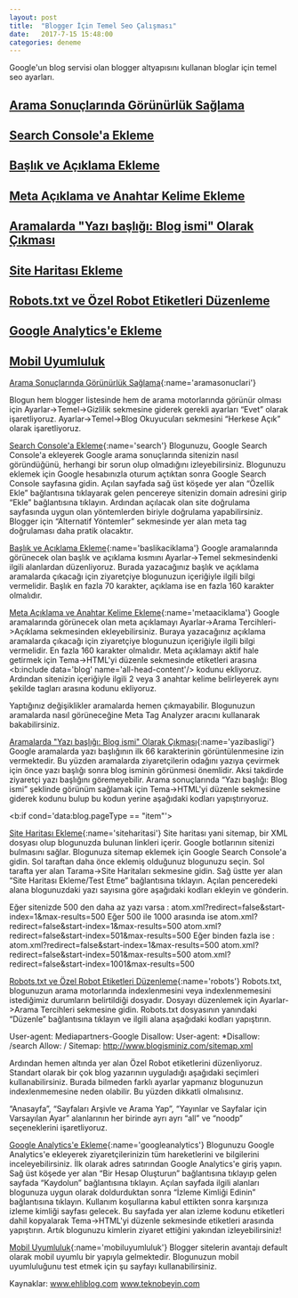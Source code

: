```yaml
---
layout: post
title:  "Blogger İçin Temel Seo Çalışması"
date:   2017-7-15 15:48:00
categories: deneme
---
```


Google'un blog servisi olan blogger altyapısını kullanan bloglar için temel seo ayarları.

<p align="center">

## [Arama Sonuçlarında Görünürlük Sağlama](#aramasonuclari)
## [Search Console'a Ekleme](#search)
## [Başlık ve Açıklama Ekleme](#baslikaciklama)
## [Meta Açıklama ve Anahtar Kelime Ekleme](#metaaciklama)
## [Aramalarda "Yazı başlığı: Blog ismi" Olarak Çıkması](#yazibasligi)
## [Site Haritası Ekleme](#siteharitasi)
## [Robots.txt ve Özel Robot Etiketleri Düzenleme](#robots)
## [Google Analytics'e Ekleme](#googleanalytics)
## [Mobil Uyumluluk](#mobiluyumluluk)

</p>



[Arama Sonuçlarında Görünürlük Sağlama](){:name='aramasonuclari'}

Blogun hem blogger listesinde hem de arama motorlarında görünür olması için 
Ayarlar->Temel->Gizlilik sekmesine giderek gerekli ayarları “Evet” olarak işaretliyoruz. 
Ayarlar->Temel->Blog Okuyucuları sekmesini “Herkese Açık” olarak işaretliyoruz.


[Search Console'a Ekleme](){:name='search'}
Blogunuzu, Google Search Console'a ekleyerek Google arama sonuçlarında sitenizin nasıl göründüğünü, herhangi bir sorun olup olmadığını izleyebilirsiniz. Blogunuzu eklemek için Google hesabınızla oturum açtıktan sonra Google Search Console sayfasına gidin. Açılan sayfada sağ üst köşede yer alan “Özellik Ekle” bağlantısına tıklayarak gelen pencereye sitenizin domain adresini girip “Ekle” bağlantısına tıklayın. Ardından açılacak olan site doğrulama sayfasında uygun olan yöntemlerden biriyle doğrulama yapabilirsiniz. Blogger için “Alternatif Yöntemler” sekmesinde yer alan meta tag doğrulaması daha pratik olacaktır.



[Başlık ve Açıklama Ekleme](){:name='baslikaciklama'}
Google aramalarında görünecek olan başlık ve açıklama kısmını Ayarlar->Temel sekmesindenki ilgili alanlardan düzenliyoruz. Burada yazacağınız başlık ve açıklama aramalarda çıkacağı için ziyaretçiye blogunuzun içeriğiyle ilgili bilgi vermelidir. Başlık en fazla 70 karakter, açıklama ise en fazla 160 karakter olmalıdır. 


[Meta Açıklama ve Anahtar Kelime Ekleme](){:name='metaaciklama'}
Google aramalarında görünecek olan meta açıklamayı Ayarlar->Arama Tercihleri->Açıklama sekmesinden ekleyebilirsiniz. Buraya yazacağınız açıklama aramalarda çıkacağı için ziyaretçiye blogunuzun içeriğiyle ilgili bilgi vermelidir. En fazla 160 karakter olmalıdır. Meta açıklamayı aktif hale getirmek için Tema->HTML'yi düzenle sekmesinde <head></head> etiketleri arasına <b:include data='blog' name='all-head-content'/> kodunu ekliyoruz. Ardından sitenizin içeriğiyle ilgili 2 veya 3 anahtar kelime belirleyerek aynı şekilde <head></head> tagları arasına 
<meta content='anahtar kelime1, anahtar kelime2, anahtar kelime3' name='keywords'/> kodunu ekliyoruz. 

Yaptığınız değişiklikler aramalarda hemen çıkmayabilir. Blogunuzun aramalarda nasıl görüneceğine Meta Tag Analyzer aracını kullanarak bakabilirsiniz.


[Aramalarda "Yazı başlığı: Blog ismi" Olarak Çıkması](){:name='yazibasligi'}
Google aramalarda yazı başlığının ilk 66 karakterinin görüntülenmesine izin vermektedir. Bu yüzden aramalarda ziyaretçilerin odağını yazıya çevirmek için önce yazı başlığı sonra blog isminin görünmesi önemlidir. Aksi takdirde ziyaretçi yazı başlığını göremeyebilir. Arama sonuçlarında “Yazı başlığı: Blog ismi” şeklinde görünüm sağlamak için Tema->HTML'yi düzenle sekmesine giderek <title>...</title> kodunu bulup bu kodun yerine aşağıdaki kodları yapıştırıyoruz.

<b:if cond='data:blog.pageType == &quot;item&quot;'> 
<title><data:blog.pageName/> | <data:blog.title/></title> 
<b:else/> 
<title><data:blog.pageTitle/></title> 
</b:if> 














[Site Haritası Ekleme](){:name='siteharitasi'}
Site haritası yani sitemap, bir XML dosyası olup blogunuzda bulunan linkleri içerir. Google botlarının sitenizi bulmasını sağlar. Blogunuza sitemap eklemek için Google Search Console'a gidin. Sol taraftan daha önce eklemiş olduğunuz blogunuzu seçin. Sol tarafta yer alan 
Tarama->Site Haritaları sekmesine gidin. Sağ üstte yer alan “Site Haritası Ekleme/Test Etme” bağlantısına tıklayın. Açılan penceredeki alana blogunuzdaki yazı sayısına göre aşağıdaki kodları ekleyin ve gönderin.

Eğer sitenizde 500 den daha az yazı varsa : 
         atom.xml?redirect=false&start-index=1&max-results=500
Eğer 500 ile 1000 arasında ise 
atom.xml?redirect=false&start-index=1&max-results=500 
atom.xml?redirect=false&start-index=501&max-results=500
Eğer binden fazla ise : 
atom.xml?redirect=false&start-index=1&max-results=500 
atom.xml?redirect=false&start-index=501&max-results=500 
atom.xml?redirect=false&start-index=1001&max-results=500

[Robots.txt ve Özel Robot Etiketleri Düzenleme](){:name='robots'}
Robots.txt, blogunuzun arama motorlarında indexlenmesini veya indexlenmemesini istediğimiz durumların belirtildiği dosyadır. Dosyayı düzenlemek için Ayarlar->Arama Tercihleri sekmesine gidin. Robots.txt dosyasının yanındaki “Düzenle” bağlantısına tıklayın ve ilgili alana aşağıdaki kodları yapıştırın.

User-agent: Mediapartners-Google
Disallow:
User-agent: *Disallow: /search
Allow: /
Sitemap: http://www.blogisminiz.com/sitemap.xml

Ardından hemen altında yer alan Özel Robot etiketlerini düzenliyoruz. Standart olarak bir çok blog yazarının uyguladığı aşağıdaki seçimleri kullanabilirsiniz. Burada bilmeden farklı ayarlar yapmanız blogunuzun indexlenmemesine neden olabilir. Bu yüzden dikkatli olmalısınız.

“Anasayfa”, “Sayfaları Arşivle ve Arama Yap”, “Yayınlar ve Sayfalar için Varsayılan Ayar” alanlarının her birinde ayrı ayrı “all” ve “noodp” seçeneklerini işaretliyoruz.






[Google Analytics'e Ekleme](){:name='googleanalytics'}
Blogunuzu Google Analytics'e ekleyerek ziyaretçilerinizin tüm hareketlerini ve bilgilerini inceleyebilirsiniz. İlk olarak adres satırından Google Analytics'e giriş yapın. Sağ üst köşede yer alan “Bir Hesap Oluşturun” bağlantısına tıklayıp gelen sayfada “Kaydolun” bağlantısına tıklayın. Açılan sayfada ilgili alanları blogunuza uygun olarak doldurduktan sonra “İzleme Kimliği Edinin” bağlantısına tıklayın. Kullanım koşullarına kabul ettikten sonra karşınıza izleme kimliği sayfası gelecek. Bu sayfada yer alan izleme kodunu <script></script> etiketleri dahil kopyalarak
Tema->HTML'yi düzenle sekmesinde <head></head> etiketleri arasında yapıştırın. Artık blogunuzu kimlerin ziyaret ettiğini yakından izleyebilirsiniz!


[Mobil Uyumluluk](){:name='mobiluyumluluk'}
Blogger sitelerin avantajı default olarak mobil uyumlu bir yapıyla gelmektedir. Blogunuzun mobil uyumluluğunu test etmek için şu sayfayı kullanabilirsiniz.




Kaynaklar:
www.ehliblog.com
www.teknobeyin.com



